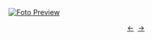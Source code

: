 [![Foto Preview](preview/n913.avif)](https://20essentials.github.io/project-000-913)

<div align="center" style="display: flex; justify-content: center;">
  <a  href="https://github.com/20essentials/project-000-912" target="_blank">&#8592;</a>
  &nbsp;&nbsp;
  <a  href="https://github.com/20essentials/project-000-914" target="_blank">&#8594;</a>
</div>
